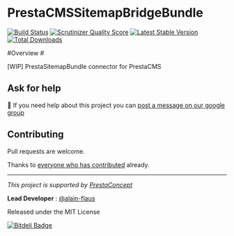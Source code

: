 PrestaCMSSitemapBridgeBundle
============================

[![Build Status](https://secure.travis-ci.org/prestaconcept/PrestaCMSSitemapBridgeBundle.png?branch=master)](http://travis-ci.org/prestaconcept/PrestaCMSSitemapBridgeBundle)
[![Scrutinizer Quality Score](https://scrutinizer-ci.com/g/prestaconcept/PrestaCMSSitemapBridgeBundle/badges/quality-score.png?s=7ef761de02aa7f88127aee6163fee414fe1823ca)](https://scrutinizer-ci.com/g/prestaconcept/PrestaCMSSitemapBridgeBundle/)
[![Latest Stable Version](https://poser.pugx.org/presta/cms-sitemap-bridge-bundle/v/stable.png)](https://packagist.org/packages/presta/cms-sitemap-bridge-bundle)
[![Total Downloads](https://poser.pugx.org/presta/cms-sitemap-bridge-bundle/downloads.png)](https://packagist.org/packages/presta/cms-sitemap-bridge-bundle)

#Overview #

[WIP] PrestaSitemapBundle connector for PrestaCMS




## Ask for help ##

:speech_balloon: If you need help about this project you can [post a message on our google group][3]

## Contributing

Pull requests are welcome.


Thanks to
[everyone who has contributed](https://github.com/prestaconcept/PrestaCMSSitemapBridgeBundle/graphs/contributors) already.

---

*This project is supported by [PrestaConcept](http://www.prestaconcept.net)*

**Lead Developer** : [@alain-flaus](https://github.com/alain-flaus)

Released under the MIT License

[3]: https://groups.google.com/forum/?hl=fr&fromgroups#!forum/prestacms-devs


[![Bitdeli Badge](https://d2weczhvl823v0.cloudfront.net/prestaconcept/prestacmssitemapbridgebundle/trend.png)](https://bitdeli.com/free "Bitdeli Badge")


